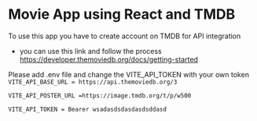 # Movie App using React and TMDB

To use this app you have to create account on TMDB for API integration
* you can use this link and follow the process https://developer.themoviedb.org/docs/getting-started

Please add .env file and change the VITE_API_TOKEN with your own token
`VITE_API_BASE_URL = https://api.themoviedb.org/3`

`VITE_API_POSTER_URL =https://image.tmdb.org/t/p/w500`

`VITE_API_TOKEN = Bearer wsadasdsdasdasdsddasd`
